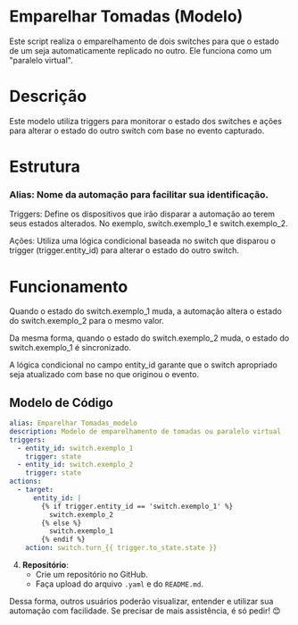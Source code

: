 # Emparelhar Tomadas (Modelo)

Este script realiza o emparelhamento de dois switches para que o estado de um seja automaticamente replicado no outro. 
Ele funciona como um "paralelo virtual".

# Descrição
Este modelo utiliza triggers para monitorar o estado dos switches e ações para alterar o estado do outro switch com base no evento capturado.

# Estrutura
### Alias: Nome da automação para facilitar sua identificação.

Triggers: Define os dispositivos que irão disparar a automação ao terem seus estados alterados. No exemplo, switch.exemplo_1 e switch.exemplo_2.

Ações: Utiliza uma lógica condicional baseada no switch que disparou o trigger (trigger.entity_id) para alterar o estado do outro switch.

# Funcionamento
Quando o estado do switch.exemplo_1 muda, a automação altera o estado do switch.exemplo_2 para o mesmo valor.

Da mesma forma, quando o estado do switch.exemplo_2 muda, o estado do switch.exemplo_1 é sincronizado.

A lógica condicional no campo entity_id garante que o switch apropriado seja atualizado com base no que originou o evento.


## Modelo de Código

```yaml
alias: Emparelhar Tomadas_modelo
description: Modelo de emparelhamento de tomadas ou paralelo virtual
triggers:
  - entity_id: switch.exemplo_1
    trigger: state
  - entity_id: switch.exemplo_2
    trigger: state
actions:
  - target:
      entity_id: |
        {% if trigger.entity_id == 'switch.exemplo_1' %}
          switch.exemplo_2
        {% else %}
          switch.exemplo_1
        {% endif %}
    action: switch.turn_{{ trigger.to_state.state }}
```

4. **Repositório**:
   - Crie um repositório no GitHub.
   - Faça upload do arquivo `.yaml` e do `README.md`.

Dessa forma, outros usuários poderão visualizar, entender e utilizar sua automação com facilidade. Se precisar de mais assistência, é só pedir! 😊
